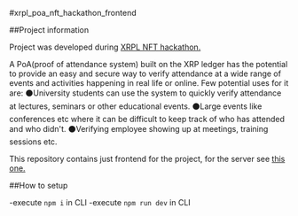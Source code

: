#xrpl_poa_nft_hackathon_frontend

##Project information

Project was developed during [XRPL NFT hackathon.](https://devpost.com/software/xrp-nft-attendence)

A PoA(proof of attendance system) built on the XRP ledger has the potential to provide an easy and secure way to verify attendance at a wide range of events and activities happening in real life or online. Few potential uses for it are: 
⚫University students can use the system to quickly verify attendance at lectures, seminars or other educational events. 
⚫Large events like conferences etc where it can be difficult to keep track of who has attended and who didn't. 
⚫Verifying employee showing up at meetings, training sessions etc.

This repository contains just frontend for the project, for the server see [this one.](https://github.com/JustAnotherDevv/xrpl_poa_nft_hackathon_server/)

##How to setup

-execute `npm i` in CLI
-execute `npm run dev` in CLI
